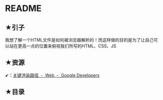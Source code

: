 # README

## ★引子

我想了解一个HTML文件是如何被浏览器解析的！而这样做的目的是为了让自己可以站在更高一点的位置来俯视我们所写的HTML、CSS、JS

## ★资源

**➹：**[关键渲染路径  -  Web  -  Google Developers](https://developers.google.com/web/fundamentals/performance/critical-rendering-path)

## ★目录





